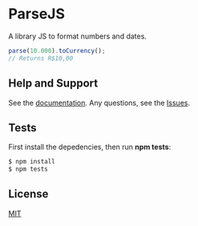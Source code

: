 # ParseJS
A library JS to format numbers and dates.

```js
parse(10.000).toCurrency();
// Returns R$10,00
```
## Help and Support
   See the [documentation](https://github.com/le17i/ParseJS/wiki).
   Any questions, see the [Issues](https://github.com/le17i/ParseJS/issues).

## Tests
   First install the depedencies, then run **npm tests**:

```bash
$ npm install
$ npm tests
```

## License
   [MIT](LICENSE)
